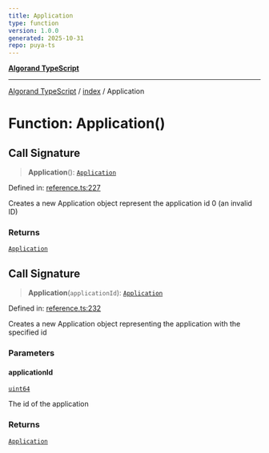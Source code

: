 ```yaml
---
title: Application
type: function
version: 1.0.0
generated: 2025-10-31
repo: puya-ts
---
```

[**Algorand TypeScript**](../../README.md)

***

[Algorand TypeScript](../../modules.md) / [index](../README.md) / Application

# Function: Application()

## Call Signature

> **Application**(): [`Application`](../type-aliases/Application.md)

Defined in: [reference.ts:227](https://github.com/algorandfoundation/puya-ts/blob/main/packages/algo-ts/src/reference.ts#L227)

Creates a new Application object represent the application id 0 (an invalid ID)

### Returns

[`Application`](../type-aliases/Application.md)

## Call Signature

> **Application**(`applicationId`): [`Application`](../type-aliases/Application.md)

Defined in: [reference.ts:232](https://github.com/algorandfoundation/puya-ts/blob/main/packages/algo-ts/src/reference.ts#L232)

Creates a new Application object representing the application with the specified id

### Parameters

#### applicationId

[`uint64`](../type-aliases/uint64.md)

The id of the application

### Returns

[`Application`](../type-aliases/Application.md)
